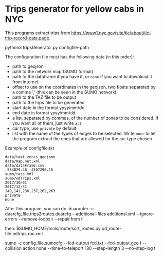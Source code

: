 # Trips generator for yellow cabs in NYC
This programs extract trips from https://www1.nyc.gov/site/tlc/about/tlc-trip-record-data.page.

python3 tripsGenerator.py configfile-path

The configuration file must has the following data (in this order):
- path to geojson
- path to the network map (SUMO format)
- path to the dataframe if you have it, or `none` if you want to download it from internet.
- offset to use on the coordinates in the geojson, two floats separeted by a comma ',' (this can be seen in the SUMO network)
- path to the TAZ file to be output
- path to the trips file to be generated
- start date in the format yyyy/mm/dd
- end date in format yyyy/mm/dd
- a list, separated by commas, of the number of zones to be considered. If you want all of them, just write `all`
- car type, use `private` by default
- list with the name of the types of edges to be selected. Write `none` to let the program extract the ones that are allowed for the car type chosen

Example of configfile.txt

```
data/taxi_zones.geojson
data/map.net.xml
data/dataFrame.csv
-584029.48,-4507296.15
sumo/tazs.xml
sumo/odTrips.xml
2017/10/01
2017/12/31
140,141,236,237,262,263
private
none
```

After this program, you can do:
duarouter -c duarcfg_file.trips2routes.duarcfg --additional-files additional.xml --ignore-errors --remove-loops t --repair.from t

then:
$SUMO_HOME/tools/route/sort_routes.py od_route-file.odtrips.rou.xml

sumo -c config_file.sumocfg --fcd-output fcd.txt --fcd-output.geo f --collision.action none --time-to-teleport 180 --step-length 3 --no-step-log t
